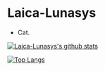 # Laica-Lunasys

* Cat.

[![Laica-Lunasys's github stats](https://github-readme-stats.vercel.app/api?username=Laica-Lunasys&count_private=true&theme=dark)](https://github.com/anuraghazra/github-readme-stats)

[![Top Langs](https://github-readme-stats.vercel.app/api/top-langs/?username=Laica-Lunasys&layout=compact&theme=dark)](https://github.com/anuraghazra/github-readme-stats)
